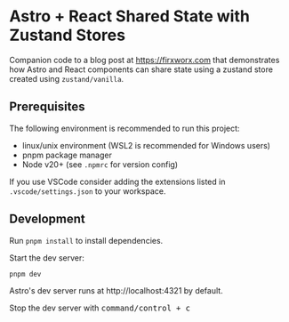# Astro + React Shared State with Zustand Stores

Companion code to a blog post at https://firxworx.com that demonstrates how Astro and React components can share state using a zustand store created using `zustand/vanilla`.

## Prerequisites

The following environment is recommended to run this project:

- linux/unix environment (WSL2 is recommended for Windows users)
- pnpm package manager
- Node v20+ (see `.npmrc` for version config)

If you use VSCode consider adding the extensions listed in `.vscode/settings.json` to your workspace.

## Development

Run `pnpm install` to install dependencies.

Start the dev server:

```sh
pnpm dev
```

Astro's dev server runs at http://localhost:4321 by default.

Stop the dev server with <kbd>command/control + c</kbd>

